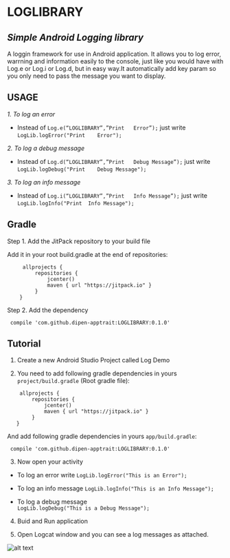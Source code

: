 # LOGLIBRARY
<i>Simple Android	Logging library</i>
---
A loggin framework for use in Android application. It allows you to log error, warrning and information easily to the console, just like you would have with Log.e or Log.i or Log.d, but in easy way.It automatically add key param so you only need to pass the message you want to display.


## USAGE

*1. To log an error*
- Instead of ```Log.e(“LOGLIBRARY”,”Print	Error”);``` just write ```LogLib.logError("Print	Error");```

*2. To log a debug message*
- Instead of ```Log.d(“LOGLIBRARY”,”Print	Debug Message”);``` just write ```LogLib.logDebug("Print	Debug Message");```

*3. To log an info message*
- Instead of ```Log.i(“LOGLIBRARY”,”Print	Info Message”);``` just write ```LogLib.logInfo("Print	Info Message");```


 ## Gradle
 
 Step 1. Add the JitPack repository to your build file
 
 Add it in your root build.gradle at the end of repositories:
 
``` 
     allprojects {
         repositories {
             jcenter()
             maven { url "https://jitpack.io" }
         }
    }
```

Step 2. Add the dependency

``` compile 'com.github.dipen-apptrait:LOGLIBRARY:0.1.0'```


 ## Tutorial
 
 1. Create a new Android Studio Project called Log Demo
 
 2. You need to add following gradle dependencies in yours ```project/build.gradle``` (Root gradle file):
 ``` 
     allprojects {
         repositories {
             jcenter()
             maven { url "https://jitpack.io" }
         }
    }
 ```
 
 And add following gradle dependencies in yours ```app/build.gradle```:
 
``` compile 'com.github.dipen-apptrait:LOGLIBRARY:0.1.0'```
 
 3. Now open your activity
 
 - To log an error write 
 ```LogLib.logError("This is an Error");```

 - To log an info message 
 ```LogLib.logInfo("This is an Info Message");```

 - To log a debug message  
 ```LogLib.logDebug("This is a Debug Message");```

 4. Buid and Run application
 
 5. Open Logcat window and you can see a log messages as attached.
 
 ![alt text](http://apptraitsolutions.com/images/logcat.png)
